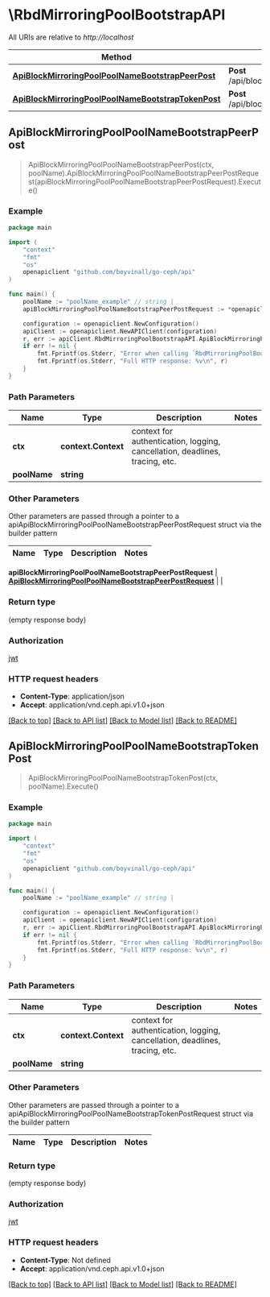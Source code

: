 # \RbdMirroringPoolBootstrapAPI

All URIs are relative to *http://localhost*

Method | HTTP request | Description
------------- | ------------- | -------------
[**ApiBlockMirroringPoolPoolNameBootstrapPeerPost**](RbdMirroringPoolBootstrapAPI.md#ApiBlockMirroringPoolPoolNameBootstrapPeerPost) | **Post** /api/block/mirroring/pool/{pool_name}/bootstrap/peer | 
[**ApiBlockMirroringPoolPoolNameBootstrapTokenPost**](RbdMirroringPoolBootstrapAPI.md#ApiBlockMirroringPoolPoolNameBootstrapTokenPost) | **Post** /api/block/mirroring/pool/{pool_name}/bootstrap/token | 



## ApiBlockMirroringPoolPoolNameBootstrapPeerPost

> ApiBlockMirroringPoolPoolNameBootstrapPeerPost(ctx, poolName).ApiBlockMirroringPoolPoolNameBootstrapPeerPostRequest(apiBlockMirroringPoolPoolNameBootstrapPeerPostRequest).Execute()



### Example

```go
package main

import (
	"context"
	"fmt"
	"os"
	openapiclient "github.com/boyvinall/go-ceph/api"
)

func main() {
	poolName := "poolName_example" // string | 
	apiBlockMirroringPoolPoolNameBootstrapPeerPostRequest := *openapiclient.NewApiBlockMirroringPoolPoolNameBootstrapPeerPostRequest("Direction_example", "Token_example") // ApiBlockMirroringPoolPoolNameBootstrapPeerPostRequest |  (optional)

	configuration := openapiclient.NewConfiguration()
	apiClient := openapiclient.NewAPIClient(configuration)
	r, err := apiClient.RbdMirroringPoolBootstrapAPI.ApiBlockMirroringPoolPoolNameBootstrapPeerPost(context.Background(), poolName).ApiBlockMirroringPoolPoolNameBootstrapPeerPostRequest(apiBlockMirroringPoolPoolNameBootstrapPeerPostRequest).Execute()
	if err != nil {
		fmt.Fprintf(os.Stderr, "Error when calling `RbdMirroringPoolBootstrapAPI.ApiBlockMirroringPoolPoolNameBootstrapPeerPost``: %v\n", err)
		fmt.Fprintf(os.Stderr, "Full HTTP response: %v\n", r)
	}
}
```

### Path Parameters


Name | Type | Description  | Notes
------------- | ------------- | ------------- | -------------
**ctx** | **context.Context** | context for authentication, logging, cancellation, deadlines, tracing, etc.
**poolName** | **string** |  | 

### Other Parameters

Other parameters are passed through a pointer to a apiApiBlockMirroringPoolPoolNameBootstrapPeerPostRequest struct via the builder pattern


Name | Type | Description  | Notes
------------- | ------------- | ------------- | -------------

 **apiBlockMirroringPoolPoolNameBootstrapPeerPostRequest** | [**ApiBlockMirroringPoolPoolNameBootstrapPeerPostRequest**](ApiBlockMirroringPoolPoolNameBootstrapPeerPostRequest.md) |  | 

### Return type

 (empty response body)

### Authorization

[jwt](../README.md#jwt)

### HTTP request headers

- **Content-Type**: application/json
- **Accept**: application/vnd.ceph.api.v1.0+json

[[Back to top]](#) [[Back to API list]](../README.md#documentation-for-api-endpoints)
[[Back to Model list]](../README.md#documentation-for-models)
[[Back to README]](../README.md)


## ApiBlockMirroringPoolPoolNameBootstrapTokenPost

> ApiBlockMirroringPoolPoolNameBootstrapTokenPost(ctx, poolName).Execute()



### Example

```go
package main

import (
	"context"
	"fmt"
	"os"
	openapiclient "github.com/boyvinall/go-ceph/api"
)

func main() {
	poolName := "poolName_example" // string | 

	configuration := openapiclient.NewConfiguration()
	apiClient := openapiclient.NewAPIClient(configuration)
	r, err := apiClient.RbdMirroringPoolBootstrapAPI.ApiBlockMirroringPoolPoolNameBootstrapTokenPost(context.Background(), poolName).Execute()
	if err != nil {
		fmt.Fprintf(os.Stderr, "Error when calling `RbdMirroringPoolBootstrapAPI.ApiBlockMirroringPoolPoolNameBootstrapTokenPost``: %v\n", err)
		fmt.Fprintf(os.Stderr, "Full HTTP response: %v\n", r)
	}
}
```

### Path Parameters


Name | Type | Description  | Notes
------------- | ------------- | ------------- | -------------
**ctx** | **context.Context** | context for authentication, logging, cancellation, deadlines, tracing, etc.
**poolName** | **string** |  | 

### Other Parameters

Other parameters are passed through a pointer to a apiApiBlockMirroringPoolPoolNameBootstrapTokenPostRequest struct via the builder pattern


Name | Type | Description  | Notes
------------- | ------------- | ------------- | -------------


### Return type

 (empty response body)

### Authorization

[jwt](../README.md#jwt)

### HTTP request headers

- **Content-Type**: Not defined
- **Accept**: application/vnd.ceph.api.v1.0+json

[[Back to top]](#) [[Back to API list]](../README.md#documentation-for-api-endpoints)
[[Back to Model list]](../README.md#documentation-for-models)
[[Back to README]](../README.md)

